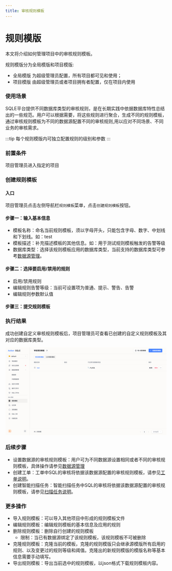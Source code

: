 ```yaml
---
title: 审核规则模板
---
```


# 规则模版
本文将介绍如何管理项目中的审核规则模板。

规则模版分为全局模版和项目模版:

* 全局模版 为超级管理员配置，所有项目都可见和使用；
* 项目模版 由超级管理员或者项目拥有者配置，仅在项目内使用


### 使用场景

SQLE平台提供不同数据库类型的审核规则，是在长期实践中依据数据库特性总结出的一些规范。用户可以根据需要，将这些规则进行聚合，生成不同的规则模板，通过审核规则模板为不同的数据源配置不同的审核规则,用以应对不同场景、不同业务的审核需求。

:::tip
每个规则模版内可独立配置规则的级别和参数
:::

### 前置条件
项目管理员进入指定的项目

### 创建规则模板
#### 入口
项目管理员点击左侧导航栏`规则模板`菜单，点击`创建规则模板`按钮。

#### 步骤一：输入基本信息

* 模板名称：命名当前规则模板，须以字母开头，只能包含字母、数字、中划线和下划线。如：test
* 模板描述：补充描述模板的其他信息。如：用于测试规则模板触发的告警等级
* 数据库类型：选择该规则模板应用的数据库类型，当前支持的数据库类型可参考[数据源管理](./instance-manager.md)。

#### 步骤二：选择要启用/禁用的规则

* 启用/禁用规则
* 编辑规则告警等级：当前可设置项为普通、提示、警告、告警
* 编辑规则参数默认值

#### 步骤三：提交规则模板

### 执行结果
成功创建自定义审核规则模板后，项目管理员可查看已创建的自定义规则模板及其对应的数据库类型。

![审核规则模板](img/templatelist.png)


### 后续步骤
* 设置数据源的审核规则模板：用户可为不同数据源设置相同或者不同的审核规则模板，具体操作请参见[数据源管理](instance-manager.md)
* 创建工单：工单中SQL的审核将依据该数据源配置的审核规则模板，请参见[工单说明](../project/workflow/intro.md)。
* 创建智能扫描任务：智能扫描任务中SQL的审核将依据该数据源配置的审核规则模板，请参见[扫描任务说明](../project/audit_task/intro.md)。

### 更多操作
* 导入规则模板：可以导入其他项目中形成的规则模板文件
* 编辑规则模板：编辑规则模板的基本信息及应用的规则
* 删除规则模板：删除自行创建的规则模板
    * 限制：当已有数据源绑定了该规则模板，该规则模板不可被删除
* 克隆规则模板：克隆当前的模板，克隆的规则模版只会继承源模版所有启用的规则、以及变更过的规则等级和阈值。克隆出的新规则模版的模版名称等基本信息需要手动填写。
* 导出规则模板：导出当前选中的规则模板，以json格式下载规则模板内容。
